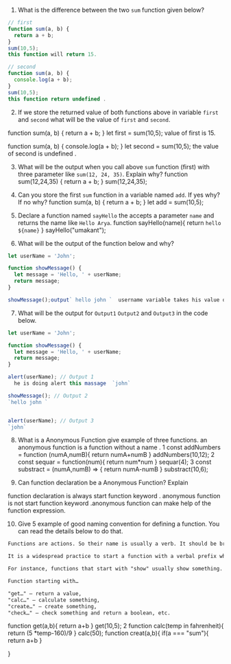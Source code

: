 1. What is the difference between the two `sum` function given below?

```js
// first
function sum(a, b) {
  return a + b;
}
sum(10,5);
this function will return 15.

// second
function sum(a, b) {
  console.log(a + b);
}
sum(10,5);
this function return undefined .
```

2. If we store the returned value of both functions above in variable `first` and `second` what will be the value of `first` and `second`.

function sum(a, b) {
return a + b;
}
let first = sum(10,5);
value of first is 15.

function sum(a, b) {
console.log(a + b);
}
let second = sum(10,5);
the value of second is undefined .

3. What will be the output when you call above `sum` function (first) with three parameter like `sum(12, 24, 35)`. Explain why?
   function sum(12,24,35) {
   return a + b;
   }
   sum(12,24,35);
4. Can you store the first `sum` function in a variable named `add`. If yes why? If no why?
   function sum(a, b) {
   return a + b;
   }
   let add = sum(10,5);

5. Declare a function named `sayHello` the accepts a parameter `name` and returns the name like `Hello Arya`.
   function sayHello(name){
   return `hello ${name}`
   }
   sayHello("umakant");

6. What will be the output of the function below and why?

```js
let userName = 'John';

function showMessage() {
  let message = 'Hello, ' + userName;
  return message;
}

showMessage();output` hello john `  username variable takes his value outside of the function.
```

7. What will be the output for `Output1` `Output2` and `Output3` in the code below.

```js
let userName = 'John';

function showMessage() {
  let message = 'Hello, ' + userName;
  return message;
}

alert(userName); // Output 1
  he is doing alert this massage  `john`

showMessage(); // Output 2
`hello john `


alert(userName); // Output 3
`john`
```

8. What is a Anonymous Function give example of three functions.
   an anonymous function is a function without a name .
   1 const addNumbers = function (numA,numB){
   return numA+numB
   }
   addNumbers(10,12);
   2 const sequar = function(num){
   return num\*num
   }
   sequar(4);
   3 const substract = (numA,numB) => {
   return numA-numB
   }
   substract(10,6);

9. Can function declaration be a Anonymous Function? Explain

function declaration is always start function keyword . anonymous function is not start function keyword .anonymous function can make help of the function expression.

10. Give 5 example of good naming convention for defining a function. You can read the details below to do that.

```md
Functions are actions. So their name is usually a verb. It should be brief, as accurate as possible and describe what the function does, so that someone reading the code gets an indication of what the function does.

It is a widespread practice to start a function with a verbal prefix which vaguely describes the action. There must be an agreement within the team on the meaning of the prefixes.

For instance, functions that start with "show" usually show something.

Function starting with…

"get…" – return a value,
"calc…" – calculate something,
"create…" – create something,
"check…" – check something and return a boolean, etc.
```

function get(a,b){
return a+b
}
get(10,5);
2 function calc(temp in fahrenheit){
return (5 \*temp-160)/9
}
calc(50);
function creat(a,b){
if(a === "sum"){
return a+b
}

}
